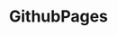 ---
layout: tag-list
type: tag
title: GithubPages
slug: githubpages
sidebar: true
description: >
  GitHub Pages를 활용한 정적 웹사이트 배포 및 커스터마이징 방법을 안내합니다.
---